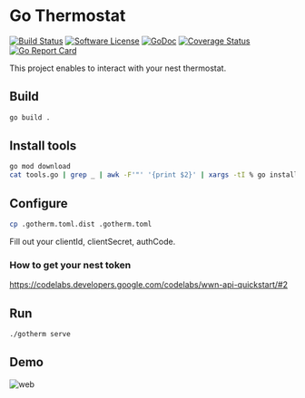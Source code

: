 # Go Thermostat

[![Build Status](https://travis-ci.org/marcofranssen/gothermostat.svg?branch=master)](https://travis-ci.org/marcofranssen/gothermostat)
[![Software License](https://img.shields.io/badge/License-MIT-orange.svg?style=flat-square)](https://github.com/marcofranssen/gothermostat/blob/master/LICENSE.md)
[![GoDoc](https://godoc.org/github.com/marcofranssen/gothermostat?status.svg)](https://godoc.org/github.com/marcofranssen/gothermostat)
[![Coverage Status](http://codecov.io/github/marcofranssen/gothermostat/coverage.svg?branch=master)](http://codecov.io/github/marcofranssen/gothermostat?branch=master)
[![Go Report Card](https://goreportcard.com/badge/github.com/marcofranssen/gothermostat)](https://goreportcard.com/report/github.com/marcofranssen/gothermostat)

This project enables to interact with your nest thermostat.

## Build

```bash
go build .
```

## Install tools

```bash
go mod download
cat tools.go | grep _ | awk -F'"' '{print $2}' | xargs -tI % go install %
```

## Configure

```bash
cp .gotherm.toml.dist .gotherm.toml
```

Fill out your clientId, clientSecret, authCode.

### How to get your nest token

https://codelabs.developers.google.com/codelabs/wwn-api-quickstart/#2

## Run

```bash
./gotherm serve
```

## Demo

![web](doc/web.jpg)
